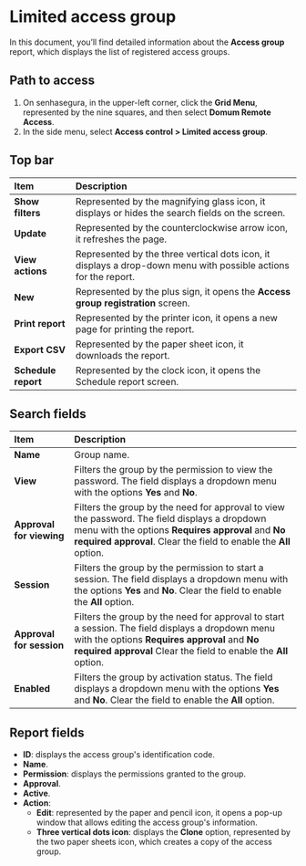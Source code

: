 # Limited access group

In this document, you’ll find detailed information about the **Access group** report, which displays the list of registered access groups.

## **Path to access**

1. On senhasegura, in the upper-left corner, click the **Grid Menu**, represented by the nine squares, and then select **Domum Remote Access**.
2. In the side menu, select **Access control > Limited access group**.

## **Top bar**

| Item | Description |
| :---- | :---- |
| **Show filters** | Represented by the magnifying glass icon, it displays or hides the search fields on the screen. |
| **Update** | Represented by the counterclockwise arrow icon, it refreshes the page. |
| **View actions** | Represented by the three vertical dots icon, it displays a drop-down menu with possible actions for the report. |
| **New** | Represented by the plus sign, it opens the **Access group registration** screen. |
| **Print report** | Represented by the printer icon, it opens a new page for printing the report. |
| **Export CSV** | Represented by the paper sheet icon, it downloads the report. |
| **Schedule report** | Represented by the clock icon, it opens the Schedule report screen. |

## **Search fields**

| Item | Description |
| :---- | :---- |
| **Name** | Group name. |
| **View** | Filters the group by the permission to view the password. The field displays a dropdown menu with the options **Yes** and **No**. |
| **Approval for viewing** | Filters the group by the need for approval to view the password. The field displays a dropdown menu with the options **Requires approval** and **No required approval**. Clear the field to enable the **All** option.  |
| **Session** | Filters the group by the permission to start a session. The field displays a dropdown menu with the options **Yes** and **No**. Clear the field to enable the **All** option.  |
| **Approval for session** | Filters the group by the need for approval to start a session. The field displays a dropdown menu with the options **Requires approval** and **No required approval** Clear the field to enable the **All** option.  |
| **Enabled** | Filters the group by activation status. The field displays a dropdown menu with the options **Yes** and **No**. Clear the field to enable the **All** option. |

## **Report fields**

- **ID**: displays the access group's identification code.  
- **Name**.  
- **Permission**: displays the permissions granted to the group.  
- **Approval**.  
- **Active**.  
- **Action**:  
  - **Edit**: represented by the paper and pencil icon, it opens a pop-up window that allows editing the access group's information.  
  - **Three vertical dots icon**: displays the **Clone** option, represented by the two paper sheets icon, which creates a copy of the access group.
